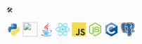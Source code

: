 🛠

<img src="https://raw.githubusercontent.com/devicons/devicon/master/icons/python/python-original.svg" alt="python" width="33" height="33"/> <img src="https://cdn.jsdelivr.net/gh/devicons/devicon/icons/tensorflow/tensorflow-original.svg" width="33" height="33" />
<img src="https://raw.githubusercontent.com/devicons/devicon/master/icons/java/java-original.svg" alt="java" width="33" height="33"/> <img src="https://raw.githubusercontent.com/devicons/devicon/master/icons/react/react-original.svg" alt="react" width="33" height="33"/> <img src="https://raw.githubusercontent.com/devicons/devicon/master/icons/javascript/javascript-original.svg" alt="javascript" width="33" height="33"/> <img src="https://raw.githubusercontent.com/devicons/devicon/master/icons/nodejs/nodejs-original.svg" alt="nodejs" width="33" height="33"/> 
<img src="https://raw.githubusercontent.com/devicons/devicon/master/icons/c/c-original.svg" alt="c" width="33" height="33"/> 
<img src="https://raw.githubusercontent.com/devicons/devicon/master/icons/postgresql/postgresql-original.svg" alt="postgresql" width="33" height="33"/> 




  

